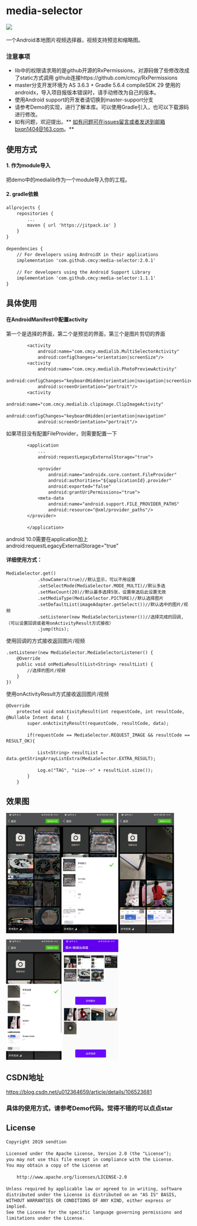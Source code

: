 # media-selector

[![](https://jitpack.io/v/cmcy/media-selector.svg)](https://jitpack.io/#cmcy/media-selector)


一个Android本地图片视频选择器，视频支持预览和缩略图。


### 注意事项

- lib中的权限请求用的是github开源的RxPermissions，对源码做了些修改改成了static方式调用 github连接https://github.com/cmcy/RxPermissions
- master分支开发环境为 AS 3.6.3 + Gradle 5.6.4  compileSDK 29 使用的androidx，导入项目报版本错误时，请手动修改为自己的版本。
- 使用Android support的开发者请切换到master-support分支
- 请参考Demo的实现，进行了解本库。可以使用Gradle引入，也可以下载源码进行修改。
- 如有问题，欢迎提出。** 如有问题可在issues留言或者发送到邮箱bxqn1404@163.com。**

## 使用方式
#### 1. 作为module导入
把demo中的medialib作为一个module导入你的工程。


#### 2. gradle依赖

```
allprojects {
    repositories {
        ...
        maven { url 'https://jitpack.io' }
    }
}

dependencies {
    // For developers using AndroidX in their applications
    implementation 'com.github.cmcy:media-selector:2.0.1'
 
    // For developers using the Android Support Library
    implementation 'com.github.cmcy:media-selector:1.1.1'
}
```


## 具体使用

#### 在AndroidManifest中配置activity

  第一个是选择的界面，第二个是预览的界面，第三个是图片剪切的界面
```
        <activity
            android:name="com.cmcy.medialib.MultiSelectorActivity"
            android:configChanges="orientation|screenSize"/>
        <activity
            android:name="com.cmcy.medialib.PhotoPreviewActivity"
            android:configChanges="keyboardHidden|orientation|navigation|screenSize"
            android:screenOrientation="portrait"/>
        <activity
            android:name="com.cmcy.medialib.clipimage.ClipImageActivity"
            android:configChanges="keyboardHidden|orientation|navigation"
            android:screenOrientation="portrait"/>
```

  如果项目没有配置FileProvider，则需要配置一下

```
        <application
            ...
            android:requestLegacyExternalStorage="true">
        
            <provider
                android:name="androidx.core.content.FileProvider"
                android:authorities="${applicationId}.provider"
                android:exported="false"
                android:grantUriPermissions="true">
            <meta-data
                android:name="android.support.FILE_PROVIDER_PATHS"
                android:resource="@xml/provider_paths"/>
        </provider>
        
        </application>
```

  android 10.0需要在application加上android:requestLegacyExternalStorage="true"



#### 详细使用方式：
```
MediaSelector.get()
            .showCamera(true)//默认显示，可以不用设置
            .setSelectMode(MediaSelector.MODE_MULTI)//默认多选
            .setMaxCount(20)//默认最多选择5张，设置单选后此设置无效
            .setMediaType(MediaSelector.PICTURE)//默认选择图片
            .setDefaultList(imageAdapter.getSelect())//默认选中的图片/视频
            .setListener(new MediaSelectorListener())//选择完成的回调, （可以设置回调或者用onActivityResult方式接收）
            .jump(this);
```

使用回调的方式接收返回图片/视频
```
.setListener(new MediaSelector.MediaSelectorListener() {
    @Override
    public void onMediaResult(List<String> resultList) {
        //选择的图片/视频
    }
})
```

使用onActivityResult方式接收返回图片/视频
```
@Override
    protected void onActivityResult(int requestCode, int resultCode, @Nullable Intent data) {
        super.onActivityResult(requestCode, resultCode, data);

        if(requestCode == MediaSelector.REQUEST_IMAGE && resultCode == RESULT_OK){

            List<String> resultList = data.getStringArrayListExtra(MediaSelector.EXTRA_RESULT);

            Log.e("TAG", "size-->" + resultList.size());
        }
    }
```

## 效果图
<img src="https://github.com/cmcy/media-selector/blob/master/screenshot/Screenshot_20200602_195058_com.example.applicatio.jpg"   width="30%"><img src="https://github.com/cmcy/media-selector/blob/master/screenshot/Screenshot_20200602_195110_com.example.applicatio.jpg"   width="30%"> <img src="https://github.com/cmcy/media-selector/blob/master/screenshot/Screenshot_20200602_195124_com.example.applicatio.jpg"   width="30%">

<img src="https://github.com/cmcy/media-selector/blob/master/screenshot/Screenshot_20200602_195134_com.example.applicatio.jpg"   width="30%"> <img src="https://github.com/cmcy/media-selector/blob/master/screenshot/Screenshot_20200602_195151_com.example.applicatio.jpg"   width="30%">


## CSDN地址
https://blog.csdn.net/u012364659/article/details/106523681



### 具体的使用方式，请参考Demo代码。觉得不错的可以点点star

## License

```
Copyright 2019 sendtion

Licensed under the Apache License, Version 2.0 (the "License");
you may not use this file except in compliance with the License.
You may obtain a copy of the License at

    http://www.apache.org/licenses/LICENSE-2.0

Unless required by applicable law or agreed to in writing, software
distributed under the License is distributed on an "AS IS" BASIS,
WITHOUT WARRANTIES OR CONDITIONS OF ANY KIND, either express or implied.
See the License for the specific language governing permissions and
limitations under the License.
```
